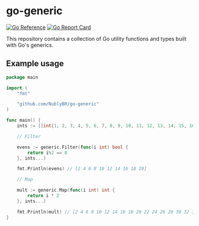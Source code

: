 # go-generic

[![Go Reference](https://pkg.go.dev/badge/github.com/NublyBR/go-generic.svg)](https://pkg.go.dev/github.com/NublyBR/go-generic)
[![Go Report Card](https://goreportcard.com/badge/github.com/NublyBR/go-generic)](https://goreportcard.com/report/github.com/NublyBR/go-generic)

This repository contains a collection of Go utility functions and types built with Go's generics.

## Example usage

```go
package main

import (
	"fmt"

	"github.com/NublyBR/go-generic"
)

func main() {
	ints := []int{1, 2, 3, 4, 5, 6, 7, 8, 9, 10, 11, 12, 13, 14, 15, 16, 17, 18, 19, 20}

	// Filter

	evens := generic.Filter(func(i int) bool {
		return i%2 == 0
	}, ints...)

	fmt.Println(evens) // [2 4 6 8 10 12 14 16 18 20]

	// Map

	mult := generic.Map(func(i int) int {
		return i * 2
	}, ints...)

	fmt.Println(mult) // [2 4 6 8 10 12 14 16 18 20 22 24 26 28 30 32 34 36 38 40]
}
```
